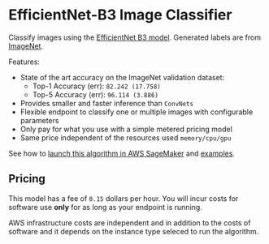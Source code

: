 # EfficientNet-B3 Image Classifier

Classify images using the [EfficientNet B3 model](http://proceedings.mlr.press/v97/tan19a/tan19a.pdf).
Generated labels are from [ImageNet](http://www.image-net.org).

Features:

- State of the art accuracy on the ImageNet validation dataset:
    - Top-1 Accuracy (err): `82.242 (17.758)`
    - Top-5 Accuracy (err): `96.114 (3.886)`
- Provides smaller and faster inference than `ConvNets`
- Flexible endpoint to classify one or multiple images with configurable parameters
- Only pay for what you use with a simple metered pricing model
- Same price independent of the resources used `memory/cpu/gpu`

See how to [launch this algorithm in AWS SageMaker](/models/efficientnet-b3/getting-started)
and [examples](/models/efficientnet-b3/examples).

## Pricing

This model has a fee of `0.15` dollars per hour.
You will incur costs for software use **only** for as long as your endpoint is running.

AWS infrastructure costs are independent and in addition to the costs of software
and it depends on the instance type seleced to run the algorithm.
